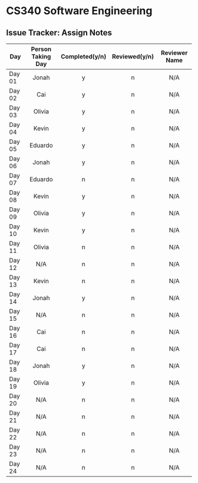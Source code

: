 # CS340 Software Engineering
## Issue Tracker: Assign Notes

| Day    | Person Taking Day | Completed(y/n) | Reviewed(y/n) | Reviewer Name |
|--------|:-----------------:|:--------------:|:-------------:|:-------------:|
| Day 01 | Jonah | y | n | N/A |
| Day 02 | Cai | y | n | N/A |
| Day 03 | Olivia | y | n | N/A |
| Day 04 | Kevin | y | n | N/A |
| Day 05 | Eduardo | y | n | N/A |
| Day 06 | Jonah | y | n | N/A |
| Day 07 | Eduardo | n | n | N/A |
| Day 08 | Kevin | y | n | N/A |
| Day 09 | Olivia | y | n | N/A |
| Day 10 | Kevin | y | n | N/A |
| Day 11 | Olivia | n | n | N/A |
| Day 12 | N/A | n | n | N/A |
| Day 13 | Kevin | n | n | N/A |
| Day 14 | Jonah | y | n | N/A |
| Day 15 | N/A | n | n | N/A |
| Day 16 | Cai | n | n | N/A |
| Day 17 | Cai | n | n | N/A |
| Day 18 | Jonah | y | n | N/A |
| Day 19 | Olivia | y | n | N/A |
| Day 20 | N/A | n | n | N/A |
| Day 21 | N/A | n | n | N/A |
| Day 22 | N/A | n | n | N/A |
| Day 23 | N/A | n | n | N/A |
| Day 24 | N/A | n | n | N/A |